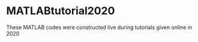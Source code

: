 # MATLABtutorial2020
These MATLAB codes were constructed live during tutorials given online in 2020
